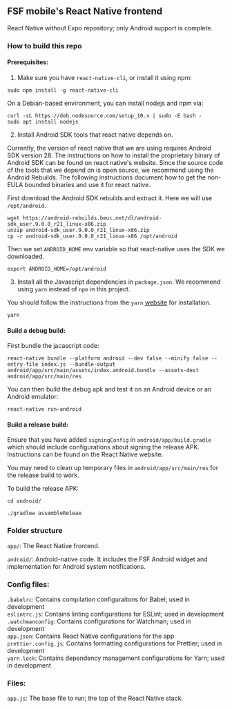 ## FSF mobile's React Native frontend

React Native without Expo repository; only Android support is complete.

### How to build this repo

#### Prerequisites:

1. Make sure you have `react-native-cli`, or install it using npm:

```
sudo npm install -g react-native-cli
```

On a Debian-based environment, you can install nodejs and npm via:

```
curl -sL https://deb.nodesource.com/setup_10.x | sudo -E bash -
sudo apt install nodejs
```

2. Install Android SDK tools that react native depends on.

Currently, the version of react native that we are using requires Android SDK version 28. The instructions on how to install the proprietary binary of Android SDK can be found on react native's website. Since the source code of the tools that we depend on is open source, we recommend using the Android Rebuilds. The following instructions document how to get the non-EULA bounded binaries and use it for react native.

First download the Android SDK rebuilds and extract it. Here we will use `/opt/android`.

```
wget https://android-rebuilds.beuc.net/dl/android-sdk_user.9.0.0_r21_linux-x86.zip
unzip android-sdk_user.9.0.0_r21_linux-x86.zip
cp -r android-sdk_user.9.0.0_r21_linux-x86 /opt/android
```

Then we set `ANDROID_HOME` env variable so that react-native uses the SDK we downloaded.

```
export ANDROID_HOME=/opt/android
```

3. Install all the Javascript dependencies in `package.json`. We recommend using `yarn` instead of `npm` in this project.

You should follow the instructions from the `yarn` [website](https://yarnpkg.com/lang/en/docs/install/) for installation.

```
yarn
```

#### Build a debug build:

First bundle the jacascript code:

```
react-native bundle --platform android --dev false --minify false --entry-file index.js --bundle-output android/app/src/main/assets/index.android.bundle --assets-dest android/app/src/main/res
```

You can then build the debug apk and test it on an Android device or an Android emulator:

```
react-native run-android
```

#### Build a release build:

Ensure that you have added `signingConfig` in `android/app/build.gradle` which should include configurations about signing the release APK. Instructions can be found on the React Native website.

You may need to clean up temporary files in `android/app/src/main/res` for the release build to work.

To build the release APK:

```
cd android/

./gradlew assembleReleae
```

### Folder structure

`app/`: The React Native frontend.

`android/`: Android-native code. It includes the FSF Android widget and implementation for Android system notifications.

### Config files:

`.babelrc`: Contains compilation configuraitons for Babel; used in development  
`eslintrc.js`: Contains linting configurations for ESLint; used in development  
`.watchmanconfig`: Contains configurations for Watchman; used in development  
`app.json`: Contains React Native configurations for the app  
`prettier.config.js`: Contains formatting configurations for Prettier; used in development  
`yarn.lock`: Contains dependency management configurations for Yarn; used in development

### Files:

`app.js`: The base file to run; the top of the React Native stack.
